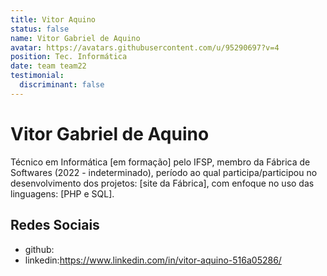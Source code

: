 ```yaml
---
title: Vitor Aquino
status: false
name: Vitor Gabriel de Aquino
avatar: https://avatars.githubusercontent.com/u/95290697?v=4
position: Tec. Informática
date: team team22
testimonial:
  discriminant: false
---
```

# Vitor Gabriel de Aquino

Técnico em Informática [em formação] pelo IFSP, membro da Fábrica de Softwares (2022 - indeterminado), período ao qual participa/participou no desenvolvimento dos projetos: [site da Fábrica], com enfoque no uso das linguagens: [PHP e SQL].

## Redes Sociais

- github:
- linkedin:https://www.linkedin.com/in/vitor-aquino-516a05286/
